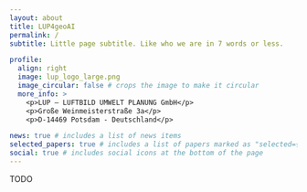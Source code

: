 ```yaml
---
layout: about
title: LUP4geoAI
permalink: /
subtitle: Little page subtitle. Like who we are in 7 words or less.

profile:
  align: right
  image: lup_logo_large.png
  image_circular: false # crops the image to make it circular
  more_info: >
    <p>LUP – LUFTBILD UMWELT PLANUNG GmbH</p>
    <p>Große Weinmeisterstraße 3a</p>
    <p>D-14469 Potsdam - Deutschland</p>

news: true # includes a list of news items
selected_papers: true # includes a list of papers marked as "selected={true}"
social: true # includes social icons at the bottom of the page
---
```


TODO

